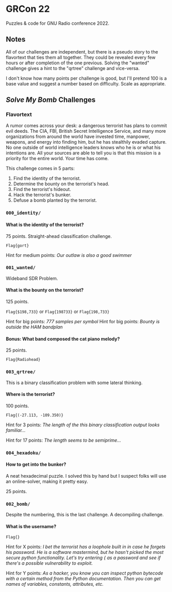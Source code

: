 # GRCon 22

Puzzles & code for GNU Radio conference 2022.

## Notes

All of our challenges are independent, but there is a pseudo story to the flavortext that ties them all together. They could be revealed every few hours or after completion of the one previous. Solving the "wanted" challenge gives a hint to the "qrtree" challenge and vice-versa.

I don't know how many points per challenge is good, but I'll pretend 100 is a base value and suggest a number based on difficulty. Scale as appropriate.

## *Solve My Bomb* Challenges

### Flavortext

A rumor comes across your desk: a dangerous terrorist has plans to commit evil deeds. The CIA, FBI, British Secret Intelligence Service, and many more organizations from around the world have invested time, manpower, weapons, and energy into finding him, but he has stealthily evaded capture. No one outside of world intelligence leaders knows who he is or what his intentions are. All your sources are able to tell you is that this mission is a priority for the entire world. Your time has come. 

This challenge comes in 5 parts:

1. Find the identity of the terrorist. 
2. Determine the bounty on the terrorist's head. 
3. Find the terrorist's hideout. 
4. Hack the terrorist's bunker. 
5. Defuse a bomb planted by the terrorist.

### `000_identity/`


#### What is the identity of the terrorist?

75 points. Straight-ahead classification challenge.

`Flag{gort}`

Hint for medium points: *Our outlaw is also a good swimmer*

### `001_wanted/`

Wideband SDR Problem.

#### What is the bounty on the terrorist?

125 points.

`Flag{$198,733}` or `Flag{198733}` or `Flag{198,733}`

Hint for big points: *777 samples per symbol*
Hint for big points: *Bounty is outside the HAM bandplan*

#### Bonus: What band composed the cat piano melody?

25 points.

`Flag{Radiohead}`

### `003_qrtree/`

This is a binary classification problem with some lateral thinking.

#### Where is the terrorist?

100 points.

`Flag{(-27.113, -109.350)}`

Hint for 3 points: *The length of the this binary classification output looks familiar...*

Hint for 17 points: *The length seems to be semiprime...* 

### `004_hexadoku/`

#### How to get into the bunker?

A neat hexadecimal puzzle. I solved this by hand but I suspect folks will use an online-solver, making it pretty easy.

25 points.

### `002_bomb/`

Despite the numbering, this is the last challenge. A decompiling challenge.

#### What is the username?

`Flag{}`

Hint for X points: *I bet the terrorist has a loophole built in in case he forgets his password. He is a software mastermind, but he hasn't picked the most secure python functionality. Let's try entering { as a password and see if there's a possible vulnerability to exploit.*

Hint for Y points: *As a hacker, you know you can inspect python bytecode with a certain method from the Python documentation. Then you can get names of variables, constants, attributes, etc.*

